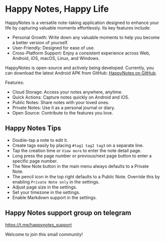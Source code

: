 # Happy Notes, Happy Life

HappyNotes is a versatile note-taking application designed to enhance your life by capturing valuable moments effortlessly. Its key features include:

- Personal Growth: Write down any valuable moments to help you become a better version of yourself.
- User-Friendly: Designed for ease of use.
- Cross-Platform Support: Enjoy a consistent experience across Web, Android, iOS, macOS, Linux, and Windows.

HappyNotes is open-source and actively being developed. Currently, you can download the latest Android APK from GitHub: [HappyNotes on GitHub](https://github.com/shukebeta/HappyNotes).

Features:

- Cloud Storage: Access your notes anywhere, anytime.
- Quick Actions: Capture notes quickly on Android and iOS.
- Public Notes: Share notes with your loved ones.
- Private Notes: Use it as a personal journal or diary.
- Open Source: Contribute to the features you love.

## Happy Notes Tips

- Double-tap a note to edit it.
- Create tags easily by placing `#tag1 tag2 tag3` on a separate line.
- Tap the creation time or `View more` to enter the note detail page.
- Long press the page number or previous/next page button to enter a specific page number.
- The New Note button in the main menu always defaults to a Private Note.
- The pencil icon in the top right defaults to a Public Note. Override this by enabling `Private Note only` in the settings.
- Adjust page size in the settings.
- Set your timezone in the settings.
- Enable Markdown support in the settings.

## Happy Notes support group on telegram

https://t.me/happynotes_support

Welcome to join this small community!
